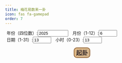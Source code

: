 ```yaml
---
title: 梅花易数来一卦
icon: fas fa-gamepad
order: 7
---
```

<html lang="zh-CN">
<head>
  <meta charset="UTF-8" />
  <meta name="viewport" content="width=device-width, initial-scale=1" />
  <title>梅花易数起卦</title>
  <style>
    body {
      /*background: #fdf5e6; */
      /* 仿旧宣纸背景色 */
     /* color: #3a2e1b;             !* 古铜色文字 *!
      font-family: "KaiTi","STKaiti","楷体","Serif";
      color: #3b2f2f;
      padding: 20px;
      max-width: 800px;
      margin: auto;
      border: 8px double #bfa;
      border-radius: 15px;
      box-shadow: 0 0 20px rgba(0,0,0,0.3);*/
    }

    h1, h2 {
      font-family: "宋体", "SimSun", serif;
      text-shadow: 1px 1px 2px #fff;
      color: #6b4f3b;
    }

    button {
      background: linear-gradient(to right, #deb887, #d2b48c);
      color: #3b2f2f;
      border: 2px solid #8b5a2b;
      font-weight: bold;
      font-size: 1.2rem;
      border-radius: 10px;
      transition: all 0.3s ease;
    }

    button:hover {
      background-color: #f0e68c;
      transform: scale(1.05);
    }

    .result {
      background: rgba(255, 255, 245, 0.9);
      padding: 20px;
      border: 1px solid #bfa;
      border-radius: 10px;
      margin-top: 30px;
      animation: fadeIn 1.5s ease-in;
    }

    @keyframes fadeIn {
      from { opacity: 1; transform: translateY(30px); }
      to { opacity: 1; transform: translateY(0); }
    }
  </style>
</head>
<body>
<div id="hexagram">
  <!-- 六爻占卜线 will be injected here -->
</div>
<form id="form">
  <label style="margin:5px;">年份（四位数）:<input type="number" id="year" min="1900" max="2100" value="2025" style="width: 100px;" required></label>
  <label style="margin:5px;">月份（1-12）:<input type="number" id="month" min="1" max="12" value="6" style="width: 60px;" required></label><br>
  <label style="margin:5px;">日期（1-31）:<input type="number" id="day" min="1" max="31" value="13" style="width: 60px;" required></label>
  <label style="margin:5px;">小时（0-23）:<input type="number" id="hour" min="0" max="23" value="13" style="width: 60px;" required></label><br>
  <p style="text-align: center;"><button type="submit">起卦</button></p>
</form>

<div class="result" id="result" style="display:none;">
  <h2>起卦结果</h2>
  <p>上卦：<span class="hexagram" id="upperHex"></span></p>
  <p>下卦：<span class="hexagram" id="lowerHex"></span></p>
  <p>主卦名称：<span class="hexagram" id="mainHex"></span></p>
  <p>动爻：第 <span id="movingYao"></span> 爻</p>
  <p>动爻爻辞：<span id="yaoText"></span></p>
  <p>变卦名称：<span class="hexagram" id="changedHex"></span></p>
  <p>变卦卦辞：<span id="changedText"></span></p>
  <div class="explanation" id="explanation"></div>
</div>

<script>
  // 八卦编号 1~8 对应名称和符号（乾=1，坤=2，震=3，巽=4，坎=5，离=6，艮=7，兑=8）
  const bagua = {
    1: {name:"乾", symbol:"☰"},
    2: {name:"坤", symbol:"☷"},
    3: {name:"震", symbol:"☳"},
    4: {name:"巽", symbol:"☴"},
    5: {name:"坎", symbol:"☵"},
    6: {name:"离", symbol:"☲"},
    7: {name:"艮", symbol:"☶"},
    8: {name:"兑", symbol:"☱"}
  };

    const hexagramsStructure = {
      // 乾为天
      1: [1,1,1,1,1,1],
      // 坤为地
      2: [0,0,0,0,0,0],
      // 水雷屯
      3: [0,0,1,1,0,1],
      // 山水蒙
      4: [1,0,0,0,1,0],
      // 水天需
      5: [0,1,1,1,1,0],
      // 天水讼
      6: [1,1,1,0,1,0],
      // 地水师
      7: [0,0,0,0,1,0],
      // 水地比
      8: [0,1,0,0,0,1],
      // 风天小畜
      9: [1,0,1,1,1,1],
      // 天泽履
      10: [1,1,1,1,0,1],
      // 地天泰
      11: [0,0,0,1,1,1],
      // 天地否
      12: [1,1,1,0,0,0],
      // 天火同人
      13: [1,1,1,1,0,0],
      // 火天大有
      14: [1,0,1,1,1,1],
      // 地山谦
      15: [0,0,0,1,0,1],
      // 雷地豫
      16: [1,0,0,0,0,0],
      // 泽雷随
      17: [1,0,0,1,0,1],
      // 山风蛊
      18: [1,0,0,0,1,1],
      // 地泽临
      19: [0,0,0,1,1,0],
      // 风地观
      20: [1,0,0,0,0,1],
      // 火雷噬嗑
      21: [1,0,1,1,0,1],
      // 山火贲
      22: [1,0,1,1,1,0],
      // 山地剥
      23: [1,1,1,0,0,0],
      // 地雷复
      24: [0,0,0,0,0,1],
      // 天雷无妄
      25: [1,1,1,0,0,1],
      // 山天大畜
      26: [1,0,0,1,1,1],
      // 山雷颐
      27: [1,0,0,1,0,1],
      // 泽风大过
      28: [1,0,0,0,1,0],
      // 坎为水
      29: [0,1,0,0,1,0],
      // 离为火
      30: [1,0,1,1,0,1],
      // 泽山咸
      31: [1,0,0,1,0,0],
      // 雷风恒
      32: [1,0,0,0,1,1],
      // 天山遁
      33: [1,1,1,1,0,0],
      // 雷天大壮
      34: [1,0,0,1,1,1],
      // 火地晋
      35: [1,0,1,0,0,0],
      // 地火明夷
      36: [0,0,1,0,1,0],
      // 风火家人
      37: [1,0,1,0,1,1],
      // 火泽睽
      38: [1,0,1,1,0,0],
      // 水山蹇
      39: [0,1,0,1,0,1],
      // 雷水解
      40: [1,0,0,0,1,0],
      // 山泽通气
      41: [1,0,0,1,1,0],
      // 风雷益
      42: [1,0,0,0,0,1],
      // 泽天夬
      43: [1,0,1,1,1,1],
      // 天风姤
      44: [1,1,1,1,0,0],
      // 泽地萃
      45: [1,0,0,0,0,0],
      // 地风升
      46: [0,0,0,0,1,0],
      // 泽水困
      47: [1,0,0,0,1,0],
      // 水风井
      48: [0,1,0,0,0,1],
      // 泽火革
      49: [1,0,1,1,0,0],
      // 火风鼎
      50: [1,0,0,0,1,1],
      // 震为雷
      51: [1,0,0,0,0,0],
      // 艮为山
      52: [1,1,1,1,1,1],
      // 风山渐
      53: [1,0,0,1,0,1],
      // 雷泽归妹
      54: [1,0,0,0,1,0],
      // 火雷丰
      55: [1,0,1,0,0,1],
      // 火山旅
      56: [1,0,1,1,0,0],
      // 风山巽
      57: [1,0,0,0,0,1],
      // 兑为泽
      58: [1,0,0,1,0,0],
      // 风水涣
      59: [1,0,0,0,1,0],
      // 水泽节
      60: [0,1,0,0,1,0],
      // 风泽中孚
      61: [1,0,0,0,1,0],
      // 雷山小过
      62: [1,0,0,1,0,0],
      // 水火既济
      63: [0,1,0,1,1,0],
      // 火水未济
      64: [1,0,1,0,0,1]
    };

  // 64卦顺序（序号1-64）名称及简述
  // 序号从1开始，对应《易经》六十四卦序号
  const hexagrams64 = [
    null, // 补占位，序号从1开始
    {name:"乾", text:"元亨利贞，君子健而行，万物皆顺。"},
    {name:"坤", text:"厚德载物，君子有容，万物得安。"},
    {name:"屯", text:"云雷屯，难始也，慎始慎终。"},
    {name:"蒙", text:"山水蒙，启蒙也，求知求问。"},
    {name:"需", text:"云上于天，需也，等待时机。"},
    {name:"讼", text:"天水讼，争辩也，宜和解。"},
    {name:"师", text:"地水师，行师也，慎用兵。"},
    {name:"比", text:"水地比，亲比也，团结合作。"},
    {name:"小畜", text:"风天小畜，积小力也。"},
    {name:"履", text:"天泽履，慎行也。"},
    {name:"泰", text:"天地泰，通泰也，安顺之象。"},
    {name:"否", text:"天地否，闭塞也，小人得志。"},
    {name:"同人", text:"天火同人，群体合作。"},
    {name:"大有", text:"火天大有，富有成就。"},
    {name:"谦", text:"地山谦，谦虚有礼。"},
    {name:"豫", text:"雷地豫，快乐预备。"},
    {name:"随", text:"泽雷随，顺从之象。"},
    {name:"蛊", text:"山风蛊，腐败需革新。"},
    {name:"临", text:"泽地临，接近监督。"},
    {name:"观", text:"风地观，观察体察。"},
    {name:"噬嗑", text:"火雷噬嗑，咬合纠纷。"},
    {name:"贲", text:"山火贲，装饰美化。"},
    {name:"剥", text:"山地剥，剥落衰败。"},
    {name:"复", text:"地雷复，复始归元。"},
    {name:"无妄", text:"天地无妄，纯正无邪。"},
    {name:"大畜", text:"山天大畜，蓄积力量。"},
    {name:"颐", text:"山雷颐，养护身心。"},
    {name:"大过", text:"泽风大过，过度需戒。"},
    {name:"坎", text:"水泽节，陷入险境。"},
    {name:"离", text:"火泽睽，分离异志。"},
    {name:"咸", text:"泽山咸，感应相合。"},
    {name:"恒", text:"雷风恒，持久稳定。"},
    {name:"遁", text:"天山遁，隐退避世。"},
    {name:"大壮", text:"雷天大壮，力大有为。"},
    {name:"晋", text:"火地晋，进展升迁。"},
    {name:"明夷", text:"地火明夷，受伤隐忍。"},
    {name:"家人", text:"风火家人，和睦之家。"},
    {name:"睽", text:"火泽睽，异志分离。"},
    {name:"蹇", text:"水山蹇，困难阻滞。"},
    {name:"解", text:"雷水解，解脱困境。"},
    {name:"损", text:"山泽损，损益相济。"},
    {name:"益", text:"风雷益，利益助益。"},
    {name:"夬", text:"泽天夬，决断果断。"},
    {name:"姤", text:"天风姤，遇合之象。"},
    {name:"萃", text:"泽地萃，聚集群体。"},
    {name:"升", text:"地风升，上升发展。"},
    {name:"困", text:"泽水困，困境难行。"},
    {name:"井", text:"水风井，资源更新。"},
    {name:"革", text:"泽火革，革新变革。"},
    {name:"鼎", text:"火风鼎，稳定发展。"},
    {name:"震", text:"雷震，行动兴起。"},
    {name:"艮", text:"山艮，止息保持。"},
    {name:"渐", text:"风山渐，逐渐成长。"},
    {name:"归妹", text:"泽风归妹，嫁娶之象。"},
    {name:"丰", text:"雷火丰，丰富充实。"},
    {name:"旅", text:"火山旅，旅途变迁。"},
    {name:"巽", text:"风巽，柔顺渗透。"},
    {name:"兑", text:"泽兑，喜悦和乐。"},
    {name:"涣", text:"风水涣，分散散乱。"},
    {name:"节", text:"水泽节，限制节制。"},
    {name:"中孚", text:"风泽中孚，诚信感应。"},
    {name:"小过", text:"雷山小过，小有过失。"},
    {name:"既济", text:"水火既济，完成成功。"},
    {name:"未济", text:"火水未济，未完成。"}
  ];

  // 六爻爻辞简化版（只示例部分，详细可补充）
  // 格式：{卦序号: {爻序号: "爻辞"}}
  const yaoTexts = {
    1: { // 乾为天
      1: "潜龙勿用 —— 时机未至，应潜藏待时。",
      2: "见龙在田，利见大人 —— 初露锋芒，适合求贤或被重用。",
      3: "君子终日乾乾，夕惕若厉，无咎 —— 勤奋自律，虽有风险也无大害。",
      4: "或跃在渊，无咎 —— 进退自如，谨慎行事可保平安。",
      5: "飞龙在天，利见大人 —— 得势得位，宜施展才华。",
      6: "亢龙有悔 —— 盛极而衰，应知进退适度。"
    },
    2: { // 坤为地
      1: "履霜，坚冰至 —— 见微知著，防患于未然。",
      2: "直方大，不习无不利 —— 正直宽广，即使不懂也能成功。",
      3: "含章可贞，以时发也 —— 有才而不张扬，待时而动。",
      4: "括囊，无咎无誉 —— 谨言慎行，虽无功亦无过。",
      5: "黄裳元吉 —— 中庸谦和，最为吉祥。",
      6: "龙战于野，其血玄黄 —— 阴极生变，将起冲突。"
    },
    3: { // 屯
      1: "磐桓，利居贞，利建侯 —— 起步艰难，但利于坚守与用人。",
      2: "屯如邅如，乘马班如，匪寇婚媾 —— 犹豫不定，非敌即友。",
      3: "即鹿无虞，惟入林中 —— 冒险深入，需有引导。",
      4: "乘马班如，求婚媾；往吉，无不利 —— 行动果断，有利婚姻。",
      5: "屯其膏，小贞吉，大贞凶 —— 资源不足，小事可行。",
      6: "泣血涟如 —— 极度忧虑，处境堪忧。"
    },
    4: { // 蒙
      1: "发蒙，利用刑人，用说桎梏 —— 启蒙教育，需严明纪律。",
      2: "包蒙吉，纳妇吉，子克家 —— 包容启蒙者，家庭和睦。",
      3: "勿用取女，见金夫，不有躬 —— 诱惑当前，不可轻信。",
      4: "困蒙吝 —— 陷入困惑，需及时调整。",
      5: "童蒙吉 —— 虚心受教，前途光明。",
      6: "击蒙，不利为寇，利御寇 —— 严厉教导，宜守不宜攻。"
    },
    5: { // 需
      1: "需于郊，利用恒，无咎 —— 耐心等待，处事稳妥。",
      2: "需于沙，小有言，终吉 —— 略有争议，结果尚佳。",
      3: "需于泥，致寇至 —— 等待不慎，招来麻烦。",
      4: "需于血，出自穴 —— 陷入困境，需冷静脱身。",
      5: "酒食贞吉 —— 享乐适中，守正则吉。",
      6: "入于穴，有不速之客三人来，敬之终吉 —— 意外来访，恭敬应对。"
    },
    6: { // 讼
      1: "不永所事，小有言，终吉 —— 争讼短暂，虽有批评仍吉。",
      2: "不克讼，归而逋其邑人三百户，无眚 —— 败诉逃匿，影响不大。",
      3: "食旧德，贞厉，终吉 —— 依靠旧恩，虽险犹吉。",
      4: "不克讼，复即命渝，安贞吉 —— 知错能改，守正则吉。",
      5: "讼元吉 —— 公正胜诉，大吉。",
      6: "或锡之鞶带，终朝三褫之 —— 得宠不久，反复无常。"
    },
    7: { // 师
      1: "师出以律，否臧凶 —— 军令严明，否则失败。",
      2: "在师中吉，无咎，王三锡命 —— 统帅有道，受命掌权。",
      3: "师或舆尸，凶 —— 兵败载尸而归，大凶。",
      4: "左次无咎，未失常也 —— 退守安全，不失常理。",
      5: "田有禽，利执言，无咎 —— 正当征伐，无害。",
      6: "大君有命，开国承家，小人勿用 —— 赏罚分明，小人不得擅权。"
    },
    8: { // 比
      1: "有孚比之，无咎 —— 诚信结盟，无灾。",
      2: "比之自内，贞吉 —— 从内部团结，守正则吉。",
      3: "比之匪人 —— 误交损友，有害。",
      4: "外比之，贞吉 —— 对外亲善，守正则吉。",
      5: "显比，王用三驱，失前禽，邑人不诫吉 —— 公开亲近贤者，民众信任。",
      6: "比之无首，凶 —— 缺乏领导核心，关系混乱。"
    },
    9: { // 小畜
      1: "复自道，何其咎？吉 —— 回归正途，无害。",
      2: "牵复吉 —— 同行回归，皆吉。",
      3: "舆说辐，夫妻反目 —— 车轮脱落，家庭纷争。",
      4: "有孚血去惕出，无咎 —— 诚心化解危机，无害。",
      5: "有孚挛如，富以其邻 —— 诚信相待，共同富裕。",
      6: "既雨既处，尚德载。妇贞厉，月几望，君子征凶 —— 积蓄已满，不宜再进。"
    },
    10: { // 履
      1: "素履往，无咎 —— 纯朴前行，无害。",
      2: "履道坦坦，幽人贞吉 —— 道路平坦，静默者吉。",
      3: "眇能视，跛能履，履虎尾咥人，凶 —— 能力不足却冒进，危险。",
      4: "履虎尾，愬愬终吉 —— 临危谨慎，终得平安。",
      5: "夬履，贞厉 —— 果决行事，需警惕。",
      6: "视履考祥，其旋元吉 —— 回顾总结，圆满结局。"
    },
    11: { // 泰
      1: "拔茅茹，以其汇，征吉 —— 团结一致，利于行动。",
      2: "包荒，用冯河，不遐遗 —— 胸怀宽广，不遗漏远者。",
      3: "无平不陂，无往不复 —— 世事循环，盛极必衰。",
      4: "翩翩，不富以其邻 —— 外表光鲜，实则空虚。",
      5: "帝乙归妹，以祉元吉 —— 婚姻美满，福泽深厚。",
      6: "城复于隍，勿用师 —— 形势逆转，不可妄动。"
    },
    12: { // 否
      1: "拔茅茹，以其汇，贞吉 —— 团结一致，守正则吉。",
      2: "包承，小人吉，大人否 —— 小人得意，君子闭塞。",
      3: "包羞 —— 虽有才能，但处境尴尬。",
      4: "有命无咎，畴离祉 —— 听从天命，自有福报。",
      5: "休否，大人吉 —— 形势好转，君子得势。",
      6: "倾否，先否后喜 —— 形势彻底转变，由坏转好。"
    },
    13: { // 同人
      1: "同人于门，无咎 —— 广泛交友，无所偏私。",
      2: "同人于宗，吝 —— 只与同类交往，狭隘。",
      3: "伏戎于莽，升其高陵 —— 暗中设伏，伺机而动。",
      4: "乘其墉，弗克攻 —— 攻势受阻，难以突破。",
      5: "同人先号咷而后笑 —— 先苦后甜，终得成功。",
      6: "龙战于野，其血玄黄 —— 力争到底，两败俱伤。"
    },
    14: { // 大有
      1: "无交害，匪咎 —— 初期无往来，非过错。",
      2: "大车以载，有攸往 —— 才德兼备，任重道远。",
      3: "公用亨于天子 —— 有功受赏，地位尊崇。",
      4: "匪其彭，无咎 —— 不炫耀富贵，避免祸端。",
      5: "厥孚交如，威如 —— 诚信服众，威信立。",
      6: "自天祐之，吉无不利 —— 天命所归，大吉大利。"
    },
    15: { // 谦
      1: "谦谦君子，用涉大川 —— 谦逊有礼，可渡难关。",
      2: "鸣谦，贞吉 —— 名声在外，仍守正道。",
      3: "劳谦君子，有终 —— 辛勤工作，终获赞誉。",
      4: "无不利，撝谦 —— 发挥谦德，无所不利。",
      5: "不富以其邻，利用侵伐 —— 有能力者，可用兵制乱。",
      6: "鸣谦，利用行师 —— 声名远播，利于出征。",
    },
    16: { // 豫
      1: "鸣豫，凶 —— 自我陶醉，引人反感。",
      2: "介于石，不终日 —— 守节坚定，不随波逐流。",
      3: "盱豫悔，迟有悔 —— 犹豫不决，后悔莫及。",
      4: "由豫，大有得 —— 把握机会，收获颇丰。",
      5: "贞疾，恒不死 —— 守正以防病，久而不亡。",
      6: "冥豫成有渝 —— 昏迷享乐，终将改变。",
    },
    17: { // 随
      1: "官有渝，贞吉 —— 官场变化，守正则吉。",
      2: "系小子，失丈夫 —— 被小人迷惑，失去贵人。",
      3: "系丈夫，失小子 —— 依附贵人，放弃小人。",
      4: "随有获，贞凶 —— 成就显著，但需谨慎。",
      5: "孚于嘉，吉 —— 诚信对待美好事物，吉祥。",
      6: "拘系之，乃从维之 —— 被束缚，最终顺从。",
    },
    18: { // 蛊
      1: "干父之蛊，有子 —— 子承父业，继承责任。",
      2: "干母之蛊，不可贞 —— 整顿家务，不必死守旧规。",
      3: "干父之蛊，小有悔 —— 父业难继，略有遗憾。",
      4: "裕父之蛊 —— 宽松处理祖业，未必有益。",
      5: "干父之蛊，用誉 —— 以荣誉完成父业。",
      6: "不事王侯，高尚其事 —— 不仕王侯，志向高洁。",
    },
    19: { // 临
      1: "咸临，贞吉 —— 以感召力临下，守正则吉。",
      2: "咸临，吉无不利 —— 感化他人，顺利发展。",
      3: "甘临，无攸利 —— 花言巧语，不能持久。",
      4: "至临，无咎 —— 亲自莅临，没有过错。",
      5: "知临，大君之宜 —— 以智慧治理，符合君道。",
      6: "敦临，吉 —— 以诚厚态度临下，吉祥。",
    },
    20: { // 观
      1: "童观，小人无咎 —— 视野狭窄，平民无妨。",
      2: "窥观，利女贞 —— 从旁观察，女子守正有利。",
      3: "观我生，进退 —— 观察自身行为，决定进退。",
      4: "观国之光 —— 出国考察，了解国情。",
      5: "观我生，君子无咎 —— 自省自查，君子无过。",
      6: "观其生，君子无咎 —— 观察他人，反省自己。",
    },
    21: { // 噬嗑
      1: "屦校灭趾，无咎 —— 初犯小错，教训即可。",
      2: "噬肤灭鼻 —— 初试锋芒，损失轻微。",
      3: "噬腊肉，遇毒 —— 处理难题，遇到阻碍。",
      4: "噬干胏，得金矢 —— 解决困难，获得奖励。",
      5: "噬干肉，得黄金 —— 努力之后，获得回报。",
      6: "何校灭耳，凶 —— 重罪加身，大凶。",
    },
    22: { // 贲
      1: "贲其趾，舍车而徒 —— 装饰脚部，步行出行。",
      2: "贲其须 —— 装饰胡须，增添风采。",
      3: "贲如濡如 —— 润泽光华，外表美好。",
      4: "贲如皤如 —— 白色装饰，质朴自然。",
      5: "贲于丘园 —— 装饰田园，朴素典雅。",
      6: "白贲，无咎 —— 纯白之美，返璞归真。",
    },
    23: { // 剥
      1: "剥床以足，蔑贞 —— 灾难初现，破坏根基。",
      2: "剥床以辨 —— 灾害蔓延，影响范围扩大。",
      3: "剥之无咎 —— 剥落之中，仍有生机。",
      4: "剥床以肤 —— 灾难迫近，伤害身体。",
      5: "贯鱼以宫人宠 —— 众人有序，受宠幸。",
      6: "硕果不食 —— 最后果实，保存希望。",
    },
    24: { // 复
      1: "不远复，无祇悔 —— 迷途知返，免受大悔。",
      2: "休复，吉 —— 休息恢复，吉祥。",
      3: "频复，厉 —— 反复不定，危险。",
      4: "中行独复 —— 在众人中独自回归正道。",
      5: "敦复无悔 —— 厚道回归，没有懊悔。",
      6: "迷复，凶 —— 迷失方向，终陷困境。",
    },
    25: { // 无妄
      1: "往得尚 —— 行动正当，有所成就。",
      2: "不耕获 —— 不劳而获，不合常理。",
      3: "无妄之灾 —— 无辜受害，意外灾难。",
      4: "可贞 —— 守正即可无害。",
      5: "无妄之往 —— 行动正当，前往无妨。",
      6: "无妄行 —— 不妄动，守静为宜。",
    },
    26: { // 大畜
      1: "有厉利巳 —— 有危险，宜停止。",
      2: "舆说輹 —— 车轮脱落，不宜前进。",
      3: "良马逐 —— 快马加鞭，追击敌人。",
      4: "童牛之牿 —— 年轻牛角戴木架，防止斗殴。",
      5: "豮豕之牙 —— 去势猪的牙齿，象征驯服。",
      6: "何天之衢 —— 天赐通达之路，前景广阔。",
    },
    27: { // 颐
      1: "舍尔灵龟 —— 放弃自我保护，依赖他人。",
      2: "颠颐 —— 倒置养生之道。",
      3: "拂颐 —— 违背养生原则。",
      4: "颠颐 —— 养生方式错误。",
      5: "拂经 —— 违逆常规。",
      6: "由颐 —— 顺应养生之道。",
    },
    28: { // 大过
      1: "藉用白茅 —— 小心谨慎，防患未然。",
      2: "枯杨生稊 —— 老树新芽，重获生机。",
      3: "栋桡 —— 房梁弯曲，支撑不稳。",
      4: "栋隆 —— 房梁挺直，结构稳固。",
      5: "枯杨生华 —— 老树开花，虚有其表。",
      6: "过涉灭顶 —— 渡水过深，头顶淹没。",
    },
    29: { // 坎为水
      1: "习坎 —— 屡陷险境，需谨慎。",
      2: "坎有险 —— 遇险被困，需等待时机。",
      3: "来之坎坎 —— 来去皆险，步步为营。",
      4: "樽酒簋贰 —— 礼物不多，心意诚。",
      5: "坎不盈 —— 险未尽解，仍需忍耐。",
      6: "系用徽纆 —— 被绳索捆绑，难以脱身。",
    },
    30: { // 离为火
      1: "履错然 —— 行走交错，秩序混乱。",
      2: "黄离 —— 黄色光芒，吉祥。",
      3: "日昃之离 —— 日落西山，盛极而衰。",
      4: "突如 —— 突然发生，措手不及。",
      5: "出涕沱若 —— 悲痛流泪，情绪激动。",
      6: "王用出征 —— 君主出兵，讨伐叛乱。",
    },31: { // 咸
      1: "咸其拇 —— 初感心动，尚未成形。",
      2: "咸其腓 —— 情感萌动，随心动而行。",
      3: "咸其股 —— 被动跟随，意志不坚。",
      4: "贞吉 —— 守正则吉，情感正当。",
      5: "咸其脢 —— 情感深厚，心意相通。",
      6: "咸其辅颊舌 —— 表达言语，情感外露。"
    },
    32: { // 恒
      1: "浚恒 —— 初始求深，过于急切。",
      2: "悔亡 —— 后悔消失，守中得利。",
      3: "不恒其德 —— 志向不定，难以持久。",
      4: "田无禽 —— 劳而无获，方向错误。",
      5: "恒其德 —— 坚守美德，终有回报。",
      6: "振恒 —— 颠覆常态，动荡不安。"
    },
    33: { // 遁
      1: "遁尾厉 —— 退避不及，危险将至。",
      2: "执之用黄牛之革 —— 固守不变，坚定信念。",
      3: "系遁 —— 有所牵连，难以抽身。",
      4: "好遁 —— 果断退避，明智之举。",
      5: "嘉遁 —— 适时而退，吉祥如意。",
      6: "肥遁 —— 彻底隐退，逍遥自在。"
    },
    34: { // 大壮
      1: "壮于趾 —— 初步强盛，行动开始。",
      2: "贞吉 —— 守正则吉，行为恰当。",
      3: "小人用壮 —— 小人逞强，不利君子。",
      4: "壮于大舆之輹 —— 实力增强，准备充分。",
      5: "丧羊于易 —— 损失轻微，无需挂怀。",
      6: "羝羊触藩 —— 强行突破，陷入困境。"
    },
    35: { // 晋
      1: "晋如摧如 —— 初升受挫，需忍耐等待。",
      2: "晋如愁如 —— 升迁缓慢，心有忧虑。",
      3: "众允 —— 得到众人信任，顺利前行。",
      4: "鼫鼠贞厉 —— 抱残守缺，虽正亦危。",
      5: "悔亡 —— 过去遗憾消除，前景光明。",
      6: "晋其角 —— 登峰造极，宜慎防过盛。"
    },
    36: { // 明夷
      1: "明夷于飞 —— 光明受损，不宜高飞。",
      2: "明夷于左腹 —— 隐蔽真相，保全自身。",
      3: "南狩之志 —— 寻机反击，时机未到。",
      4: "入于左腹 —— 深入敌后，隐藏实力。",
      5: "箕子之明夷 —— 贤者受辱，守节不屈。",
      6: "不明晦 —— 黑暗到底，形势最劣。"
    },
    37: { // 家人
      1: "闲有家 —— 家规严谨，防患未然。",
      2: "无攸遂 —— 在家不宜独断专行。",
      3: "家人嗃嗃 —— 严厉管教，虽苦实吉。",
      4: "富家 —— 家道富裕，福泽绵长。",
      5: "王假有家 —— 君主以身作则，治家有方。",
      6: "有孚威如 —— 诚信立威，家风良好。"
    },
    38: { // 睽
      1: "悔亡 —— 过去悔意消散。",
      2: "遇主于巷 —— 意外交遇，关系缓和。",
      3: "见舆曳 —— 观察矛盾，局势复杂。",
      4: "睽孤 —— 孤立无援，处境艰难。",
      5: "厥宗噬肤 —— 内部冲突，化解为宜。",
      6: "见豕负涂 —— 表象迷惑，真相难辨。"
    },
    39: { // 蹇
      1: "往蹇来誉 —— 前进受阻，退守得誉。",
      2: "王臣蹇蹇 —— 臣子忠心，屡陷困境。",
      3: "往蹇来反 —— 前进不利，返回安全。",
      4: "往蹇来连 —— 与人同行，共度难关。",
      5: "大蹇朋来 —— 最艰难时，朋友相助。",
      6: "往蹇来硕 —— 前进失败，退守成功。"
    },
    40: { // 解
      1: "无咎 —— 平安无事。",
      2: "田获三狐 —— 解除危机，收获颇丰。",
      3: "负且乘 —— 身兼重任，小心谨慎。",
      4: "解而拇 —— 排除干扰，恢复自由。",
      5: "君子维有解 —— 君子得脱困厄。",
      6: "公用射隼 —— 清除祸害，大功告成。"
    },
    41: { // 损
      1: "已事遄往 —— 提前完成任务，利于他人。",
      2: "利有攸往 —— 有所作为，前途光明。",
      3: "三人行则损一人 —— 过多则损，需取舍。",
      4: "损其疾 —— 减轻负担，去除弊端。",
      5: "或益之十朋之龟 —— 受益良多，贵重如宝。",
      6: "引兑 —— 主动给予，惠及他人。"
    },
    42: { // 益
      1: "利用为大作 —— 利于大事，大展宏图。",
      2: "或益之十朋之龟 —— 得天助之力，财富增长。",
      3: "益之用凶事 —— 施益于灾难之中。",
      4: "中行告公 —— 中庸行事，告知上级。",
      5: "有孚惠心 —— 诚信施恩，人心归附。",
      6: "莫益之 —— 不再增益，转为自守。"
    },
    43: { // 夬
      1: "壮于前趾 —— 初步决断，准备出击。",
      2: "惕号 —— 戒备警告，以防不测。",
      3: "壮于頄 —— 决断过于显露，招致怀疑。",
      4: "臀无肤 —— 处境尴尬，难以安定。",
      5: "苋陆夬夬 —— 果断处理问题。",
      6: "无号 —— 终局来临，无可挽回。"
    },
    44: { // 姤
      1: "系于金柅 —— 被牵制住，难以脱身。",
      2: "包有鱼 —— 初遇机遇，有利无害。",
      3: "臀无肤 —— 行动受限，坐立不安。",
      4: "包无鱼 —— 错失良机，徒留遗憾。",
      5: "以杞包瓜 —— 防微杜渐，保护根本。",
      6: "姤其角 —— 关系终结，无咎可言。"
    },
    45: { // 萃
      1: "有孚不终 —— 诚信不足，难以凝聚。",
      2: "引吉 —— 引导得当，吉祥。",
      3: "萃如嗟如 —— 众人聚集，感叹命运。",
      4: "大吉 —— 团结一致，大吉大利。",
      5: "萃有位 —— 有地位者聚合众人。",
      6: "赍咨涕洟 —— 哀伤哭泣，情势恶化。"
    },
    46: { // 升
      1: "允升 —— 可以上升，顺势而为。",
      2: "孚乃利用禴 —— 诚心祭祀，利于上升。",
      3: "升虚邑 —— 上升空地，无人竞争。",
      4: "王用亨于岐山 —— 君主祭山，象征祥瑞。",
      5: "贞吉 —— 守正则吉，稳步上升。",
      6: "冥升 —— 暗中上升，终将显露。"
    },
    47: { // 困
      1: "臀困于株木 —— 困于障碍，难以行动。",
      2: "困于酒食 —— 生活优渥却感束缚。",
      3: "据于蒺藜 —— 手握利器，反被所伤。",
      4: "来徐徐 —— 援助迟缓，令人焦急。",
      5: "劓刖 —— 受刑受罚，形象受损。",
      6: "困于葛藟 —— 被缠绕包围，难以脱身。"
    },
    48: { // 井
      1: "井泥不食 —— 废弃不用，失去价值。",
      2: "井谷射鲋 —— 小处用力，难成大事。",
      3: "井渫不食 —— 清理干净却不被采用。",
      4: "井甃 —— 加固井壁，修整防御。",
      5: "井冽寒泉 —— 水清甘美，可用无忧。",
      6: "井收勿幕 —— 收口封盖，功德圆满。"
    },
    49: { // 革
      1: "巩用黄牛 —— 固守旧制，时机未到。",
      2: "巳日乃革之 —— 正确时机，果断变革。",
      3: "征凶 —— 急躁冒进，反生灾祸。",
      4: "悔亡 —— 过错消弭，前景好转。",
      5: "大人虎变 —— 君子改革，威信建立。",
      6: "君子豹变 —— 改革成果显现，光彩照人。"
    },
    50: { // 鼎
      1: "鼎颠趾 —— 器具倒置，初乱有序。",
      2: "鼎有实 —— 内容充实，可用之器。",
      3: "鼎耳革 —— 器具损坏，无法使用。",
      4: "鼎折足 —— 使用不当，导致失败。",
      5: "玉铉 —— 贵重之物，象征尊贵。",
      6: "金铉 —— 金属之铉，象征稳固。",
    },
    51: { // 震
      1: "震来虩虩 —— 惊雷乍起，惊惧不安。",
      2: "震惊百里 —— 声势浩大，影响深远。",
      3: "震苏苏 —— 惊而不乱，保持镇定。",
      4: "震遂泥 —— 被震入泥，难以自拔。",
      5: "震往来 —— 来回震动，考验不断。",
      6: "震索索 —— 惊恐不已，内心不安。"
    },
    52: { // 艮
      1: "艮其趾 —— 初止其动，易于控制。",
      2: "艮其腓 —— 下体不动，上体犹动。",
      3: "艮其限 —— 身体分隔，动静分明。",
      4: "艮其身 —— 自我约束，止于本分。",
      5: "艮其辅 —— 控制言语，谨言慎行。",
      6: "敦艮 —— 诚实稳重，止于至善。"
    },
    53: { // 渐
      1: "鸿渐于干 —— 初步起飞，尚未离岸。",
      2: "鸿渐于磐 —— 站稳脚跟，逐步上升。",
      3: "夫征不复 —— 出征未归，家庭分离。",
      4: "鸿渐于木 —— 停歇高处，位置合适。",
      5: "妇三岁不孕 —— 长期无果，需耐心等待。",
      6: "鸿渐于陆 —— 高飞远翔，成就非凡。"
    },
    54: { // 归妹
      1: "归妹以娣 —— 妹妹陪嫁，身份从属。",
      2: "眇能视 —— 视力有限，判断不清。",
      3: "归妹以须 —— 妹妹暂为侍女。",
      4: "愆期 —— 延误婚期，等待时机。",
      5: "帝乙归妹 —— 帝女下嫁，地位尊崇。",
      6: "女承筐 —— 婚礼完成，责任承担。"
    },
    55: { // 丰
      1: "遇其配主 —— 遇到对的人，合作顺利。",
      2: "丰其蔀 —— 被遮蔽，光辉不明。",
      3: "丰其沛 —— 遮蔽更甚，处境艰难。",
      4: "日中见斗 —— 白昼见星，异象频现。",
      5: "来章 —— 有才华者前来相助。",
      6: "丰其屋 —— 居室广大，孤独封闭。"
    },
    56: { // 旅
      1: "旅琐琐 —— 旅途艰辛，琐碎烦扰。",
      2: "旅即次 —— 途中安顿，稍得休息。",
      3: "旅焚其次 —— 住所被毁，流离失所。",
      4: "旅于处 —— 寻得居所，暂时安稳。",
      5: "射雉 —— 射猎野鸡，象征进取。",
      6: "鸟焚其巢 —— 栖息之地被毁，终无所归。"
    },
    57: { // 巽
      1: "进退 —— 犹豫不决，需观察形势。",
      2: "巽在床下 —— 低姿态应对，谦逊有礼。",
      3: "频巽 —— 反复顺从，缺乏原则。",
      4: "悔亡 —— 后悔消散，顺利发展。",
      5: "贞吉 —— 守正则吉，行为合宜。",
      6: "迷巽 —— 迷失方向，盲目顺从。"
    },
    58: { // 兑
      1: "和兑 —— 和谐交流，相处融洽。",
      2: "孚兑 —— 诚信交往，彼此信任。",
      3: "来兑 —— 主动献媚，动机不纯。",
      4: "商兑 —— 商量决定，审慎选择。",
      5: "孚于剥 —— 诚信受损，处于危险。",
      6: "引兑 —— 主动给予快乐，带动他人。"
    },
    59: { // 涣
      1: "用拯马壮 —— 得良马救援，脱离险境。",
      2: "涣奔其机 —— 逃亡投靠，寻求依靠。",
      3: "涣其躬 —— 自我反省，去除私欲。",
      4: "涣其群 —— 化解群体矛盾。",
      5: "涣汗 —— 发布命令，解除积弊。",
      6: "涣其血 —— 脱离灾祸，恢复平静。"
    },
    60: { // 节
      1: "不出户庭 —— 守节不出，避免风险。",
      2: "不出门庭 —— 谨慎自守，静待时机。",
      3: "不节之嗟 —— 不加节制，后悔莫及。",
      4: "安节 —— 安于节制，顺其自然。",
      5: "甘节 —— 乐于节制，吉祥无比。",
      6: "苦节 —— 过度节制，不可长久。"
    },
    61: { // 中孚
      1: "虞吉 —— 事先防范，吉祥。",
      2: "鸣鹤在阴 —— 以诚感人，声名远播。",
      3: "得敌 —— 遭遇对手，需谨慎应对。",
      4: "月几望 —— 临近圆满，宜守不宜攻。",
      5: "有孚挛如 —— 诚信相连，团结互助。",
      6: "翰音 —— 鸣叫高空，虚有其表。"
    },
    62: { // 小过
      1: "飞鸟以凶 —— 轻举妄动，招致灾祸。",
      2: "过其祖 —— 超越前辈，略有过失。",
      3: "从或戕之 —— 跟随不当，遭受伤害。",
      4: "弗过 —— 不宜过度，应守常规。",
      5: "密云不雨 —— 事态未发，蓄势待发。",
      6: "飞鸟离之 —— 鸟入罗网，结局悲惨。"
    },
    63: { // 既济
      1: "曳其轮 —— 行动受阻，缓慢前进。",
      2: "妇丧其茀 —— 女性丢失装饰，象征损失。",
      3: "三年克之 —— 长期努力，终于成功。",
      4: "繻有衣袽 —— 虽有华丽外表，内藏隐患。",
      5: "东邻杀牛 —— 礼仪隆重但不合时宜。",
      6: "濡其首 —— 沾湿头部，象征最终失败。"
    },
    64: { // 未济
      1: "濡其尾 —— 开始受阻，进展困难。",
      2: "曳其轮 —— 行动缓慢，仍可持续。",
      3: "未济 —— 事情未成，继续努力。",
      4: "震用伐鬼方 —— 用武力征服远方。",
      5: "君子之光 —— 君子展现光辉品德。",
      6: "饮酒濡首 —— 过度享乐，忘乎所以。"
    }
  };

  // 64卦计算规则（主卦编号）
  // 主卦编号 = (上卦编号 -1)*8 + 下卦编号
  // 八卦编号1~8，64卦编号1~64
  function getMainHexNumber(upperNum, lowerNum){
    return (upperNum - 1) * 8 + lowerNum;
  }

  // 动爻变卦计算：第 movingYao 爻由阳变阴或阴变阳，结果变卦序号
  // 这里用简单位运算处理爻变
  // 卦爻自下而上，从第1爻到第6爻，二进制表示阳（1）阴（0）
  // 64卦对应的二进制码参考八卦组合（不完全准确，示例用）
  // 实际复杂，示例只做简单变爻计算（用一个数组代替）

  // 64卦对应六爻的二进制表示（1阳，0阴）
  // 为了示范，这里预设一个简化方法：将序号映射到二进制序列是复杂的，先用示例

  // 简易版：无动爻变卦，保持不变（实际应根据爻位切换该位阴阳得到变卦编号）
  // 判断两个数组是否相等
  function arraysEqual(a, b) {
    return a.every((val, idx) => val === b[idx]);
  }

  // 根据主卦编号和动爻位返回变卦编号
  function getChangedHexagram(mainNum, movingYao) {
    let structure = [...hexagramsStructure[mainNum]]; // 获取原始结构
    const index = 6 - movingYao; // 动爻是自上而下数的，所以要转换成数组索引
    structure[index] = 1 - structure[index]; // 翻转阴阳

    for (let i = 1; i <= 64; i++) {
      if (arraysEqual(hexagramsStructure[i], structure)) {
        return i;
      }
    }

    return mainNum; // 找不到则返回原卦
  }

  // 地支小时数转换
  function hourToDizhiNum(hour){
    // 子时23-1点=1，丑时1-3点=2，以此类推
    return Math.floor(((hour + 1) % 24) / 2) + 1;
  }

  // 取余8，余0按8处理
  function mod8(num){
    const r = num % 8;
    return r === 0 ? 8 : r;
  }

  // 取余6，余0按6处理
  function mod6(num){
    const r = num % 6;
    return r === 0 ? 6 : r;
  }

  // 主程序
  document.getElementById("form").addEventListener("submit", function(e){
    e.preventDefault();

    // 增加“起卦动画”效果
    const resultDiv = document.getElementById("result");
    resultDiv.style.display = "none";

    const animDiv = document.createElement("div");
    animDiv.id = "animation";
    animDiv.innerHTML = `
      <div style="text-align:center; padding:40px;">
        <p style="margin-top:20px; font-size:1.3rem;">正在起卦，请静心冥想…</p>
      </div>
    `;
    document.body.appendChild(animDiv);

    // 延迟显示结果
    setTimeout(() => {
      document.body.removeChild(animDiv);
      const year = parseInt(document.getElementById("year").value);
      const month = parseInt(document.getElementById("month").value);
      const day = parseInt(document.getElementById("day").value);
      const hour = parseInt(document.getElementById("hour").value);

      // 上卦：(年+月+日) mod 8
      const upperNum = mod8(year + month + day);

      // 下卦：(月 + 日 + 地支时) mod 8
      const lowerNum = mod8(month + day + hourToDizhiNum(hour));

      // 动爻：(年 + 月 + 日 + 地支时) mod 6
      const movingYao = mod6(year + month + day + hourToDizhiNum(hour));

      // 主卦编号
      const mainNum = getMainHexNumber(upperNum, lowerNum);

      // 主卦信息
      const mainHex = hexagrams64[mainNum] || {name:"未知卦", text:"无卦辞"};
      const upperHexName = bagua[upperNum].name;
      const upperHexSymbol = bagua[upperNum].symbol;
      const lowerHexName = bagua[lowerNum].name;
      const lowerHexSymbol = bagua[lowerNum].symbol;


      // 变卦
      const changedNum = getChangedHexagram(mainNum, movingYao);
      const changedHex = hexagrams64[changedNum] || {name:"未知卦", text:"无卦辞"};
      console.log(mainNum,movingYao)
      // 爻辞
      const yaoText = (yaoTexts[mainNum] && yaoTexts[mainNum][movingYao]) || "无详细爻辞";
      console.log(yaoText)

      // 显示结果
      document.getElementById("upperHex").textContent = `${upperHexName} ${upperHexSymbol}（第${upperNum}卦）`;
      document.getElementById("lowerHex").textContent = `${lowerHexName} ${lowerHexSymbol}（第${lowerNum}卦）`;
      document.getElementById("mainHex").textContent = `${mainHex.name}（第${mainNum}卦）`;
      document.getElementById("movingYao").textContent = movingYao;
      document.getElementById("yaoText").textContent = yaoText;
      document.getElementById("changedHex").textContent = `${changedHex.name}（第${changedNum}卦）`;
      document.getElementById("changedText").textContent = changedHex.text;

      // 简单解说
      document.getElementById("explanation").innerHTML = `
      <strong>说明：</strong><br/>
      - <strong>上卦</strong>代表外部环境，<strong>下卦</strong>代表内部状态。<br/>
      - <strong>主卦</strong>由上卦和下卦组合形成，代表当前整体局势。<br/>
      - <strong>动爻</strong>是变动的关键爻，提示关注的焦点。<br/>
      - <strong>变卦</strong>是动爻变化后形成的新卦，显示未来趋势。<br/>
      <br/>
      你输入的时间对应的起卦显示如下，请结合具体情境和易经经典继续研判。
    `;
      document.getElementById("result").style.display = "block";
      resultDiv.style.display = "block";
    }, 1000);

  });
  // 获取当前时间并设置默认值
  function setDefaultTime() {
    const now = new Date();

    const year = now.getFullYear();           // 年
    const month = now.getMonth() + 1;         // 月（从0开始）
    const day = now.getDate();                // 日
    const hour24 = now.getHours();            // 小时（24小时制）

    // 计算时辰（子时：23~1点，丑时：1~3点……亥时：21~23点）
    let chineseHourIndex = Math.floor((hour24 + 1) / 2) % 12;

    // 设置输入框内容
    document.getElementById("year").value = year;
    document.getElementById("month").value = month;
    document.getElementById("day").value = day;
    document.getElementById("hour").value = hour24;
  }

  // 页面加载后调用一次
  window.onload = function () {
    setDefaultTime();
  };
</script>

</body>
</html>

